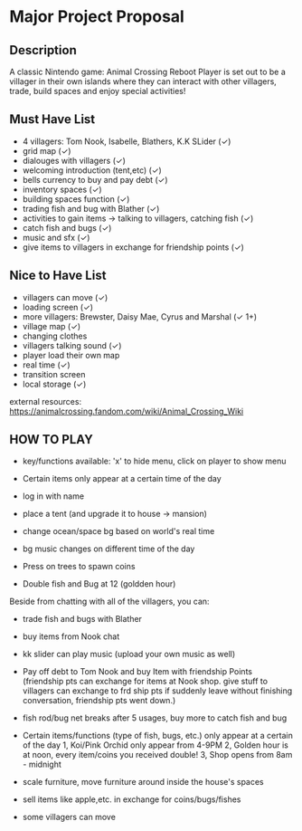# Major Project Proposal

## Description

A classic Nintendo game: Animal Crossing Reboot
Player is set out to be a villager in their own islands where they can interact with other villagers, trade, build spaces and enjoy special activities!

## Must Have List

- 4 villagers: Tom Nook, Isabelle, Blathers, K.K SLider (✓)
- grid map (✓)
- dialouges with villagers (✓)
- welcoming introduction (tent,etc)  (✓)
- bells currency to buy and pay debt (✓)
- inventory spaces (✓)
- building spaces function (✓)
- trading fish and bug with Blather (✓)
- activities to gain items -> talking to villagers, catching fish (✓)
- catch fish and bugs (✓)
- music and sfx (✓)
- give items to villagers in exchange for friendship points (✓)

## Nice to Have List

- villagers can move (✓)
- loading screen (✓)
- more villagers: Brewster, Daisy Mae, Cyrus and Marshal (✓ 1+)
- village map (✓)
- changing clothes
- villagers talking sound (✓)
- player load their own map
- real time (✓)
- transition screen
- local storage (✓)

external resources:
https://animalcrossing.fandom.com/wiki/Animal_Crossing_Wiki


## HOW TO PLAY
-  key/functions available: 'x' to hide menu, click on player to show menu 
- Certain items only appear at a certain time of the day
- log in with name
- place a tent (and upgrade it to house -> mansion)

- change ocean/space bg based on world's real time 
- bg music changes on different time of the day
- Press on trees to spawn coins

- Double fish and Bug at 12 (goldden hour)

Beside from chatting with all of the villagers, you can:
- trade fish and bugs with Blather
- buy items from Nook chat
- kk slider can play music (upload your own music as well)

- Pay off debt to Tom Nook and buy Item with friendship Points
(friendship pts can exchange for items at Nook shop. give stuff to villagers can exchange to frd ship pts
if suddenly leave without finishing conversation, friendship pts went down.)
   
- fish rod/bug net breaks after 5 usages, buy more to catch fish and bug

- Certain items/functions (type of fish, bugs, etc.) only appear at a certain of the day
1, Koi/Pink Orchid only appear from 4-9PM
2, Golden hour is at noon, every item/coins you received double!
3, Shop opens from 8am - midnight

- scale furniture, move furniture around inside the house's spaces
- sell items like apple,etc. in exchange for coins/bugs/fishes

- some villagers can move
